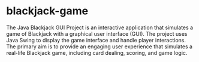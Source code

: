 # blackjack-game
 
The Java Blackjack GUI Project is an interactive application that simulates a game of Blackjack with a graphical user interface (GUI). The project uses Java Swing to display the game interface and handle player interactions. The primary aim is to provide an engaging user experience that simulates a real-life Blackjack game, including card dealing, scoring, and game logic.
